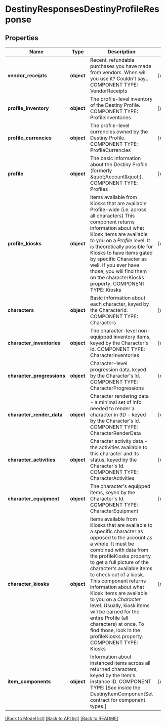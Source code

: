 # DestinyResponsesDestinyProfileResponse

## Properties
Name | Type | Description | Notes
------------ | ------------- | ------------- | -------------
**vendor_receipts** | **object** | Recent, refundable purchases you have made from vendors. When will you use it? Couldn&#39;t say...  COMPONENT TYPE: VendorReceipts | [optional] 
**profile_inventory** | **object** | The profile-level inventory of the Destiny Profile.  COMPONENT TYPE: ProfileInventories | [optional] 
**profile_currencies** | **object** | The profile-level currencies owned by the Destiny Profile.  COMPONENT TYPE: ProfileCurrencies | [optional] 
**profile** | **object** | The basic information about the Destiny Profile (formerly \&quot;Account\&quot;).  COMPONENT TYPE: Profiles | [optional] 
**profile_kiosks** | **object** | Items available from Kiosks that are available Profile-wide (i.e. across all characters)  This component returns information about what Kiosk items are available to you on a *Profile* level. It is theoretically possible for Kiosks to have items gated by specific Character as well. If you ever have those, you will find them on the characterKiosks property.  COMPONENT TYPE: Kiosks | [optional] 
**characters** | **object** | Basic information about each character, keyed by the CharacterId.  COMPONENT TYPE: Characters | [optional] 
**character_inventories** | **object** | The character-level non-equipped inventory items, keyed by the Character&#39;s Id.  COMPONENT TYPE: CharacterInventories | [optional] 
**character_progressions** | **object** | Character-level progression data, keyed by the Character&#39;s Id.  COMPONENT TYPE: CharacterProgressions | [optional] 
**character_render_data** | **object** | Character rendering data - a minimal set of info needed to render a character in 3D - keyed by the Character&#39;s Id.  COMPONENT TYPE: CharacterRenderData | [optional] 
**character_activities** | **object** | Character activity data - the activities available to this character and its status, keyed by the Character&#39;s Id.  COMPONENT TYPE: CharacterActivities | [optional] 
**character_equipment** | **object** | The character&#39;s equipped items, keyed by the Character&#39;s Id.  COMPONENT TYPE: CharacterEquipment | [optional] 
**character_kiosks** | **object** | Items available from Kiosks that are available to a specific character as opposed to the account as a whole. It must be combined with data from the profileKiosks property to get a full picture of the character&#39;s available items to check out of a kiosk.  This component returns information about what Kiosk items are available to you on a *Character* level. Usually, kiosk items will be earned for the entire Profile (all characters) at once. To find those, look in the profileKiosks property.  COMPONENT TYPE: Kiosks | [optional] 
**item_components** | **object** | Information about instanced items across all returned characters, keyed by the item&#39;s instance ID.  COMPONENT TYPE: [See inside the DestinyItemComponentSet contract for component types.] | [optional] 

[[Back to Model list]](../README.md#documentation-for-models) [[Back to API list]](../README.md#documentation-for-api-endpoints) [[Back to README]](../README.md)


